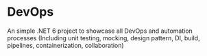 # DevOps
An simple .NET 6 project to showcase all DevOps and automation processes (Including unit testing, mocking, design pattern, DI, build, pipelines, containerization, collaboration)
